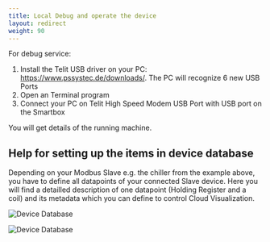 ```yaml
---
title: Local Debug and operate the device
layout: redirect
weight: 90
---
```


For debug service:
1.	Install the Telit USB driver on your PC: https://www.pssystec.de/downloads/. The PC will recognize 6 new USB Ports
2.	Open an Terminal program
3.	Connect your PC on Telit High Speed Modem USB Port with USB port on the Smartbox

You will get details of the running machine.


## <a name="device-database"></a>Help for setting up the items in device database

Depending on your Modbus Slave e.g. the chiller from the example above, you have to define all datapoints of your connected Slave device. Here you will find a detailled description of one datapoint (Holding Register and a coil) and its metadata which you can define to control Cloud Visualization. 

![Device Database](/guides/images/devices/smartbox-io/device-database1.png)

![Device Database](/guides/images/devices/smartbox-io/device-database2.png)
